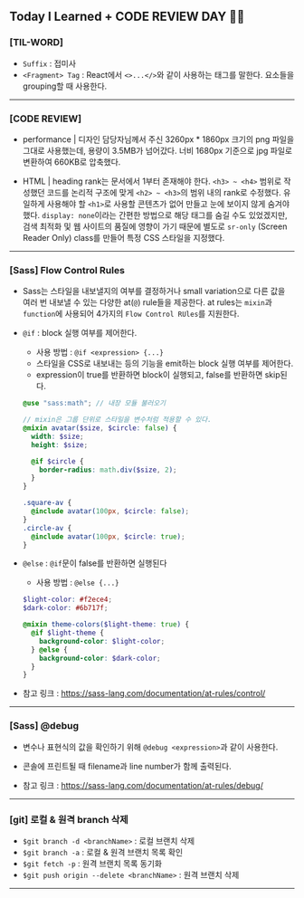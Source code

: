 ## Today I Learned + CODE REVIEW DAY 👩‍💻

### [TIL-WORD]

- `Suffix` : 접미사
- `<Fragment> Tag` : React에서 `<>...</>`와 같이 사용하는 태그를 말한다. 요소들을 grouping할 때 사용한다.

---

### [CODE REVIEW]

- performance | 디자인 담당자님께서 주신 3260px \* 1860px 크기의 png 파일을 그대로 사용했는데, 용량이 3.5MB가 넘어갔다. 너비 1680px 기준으로 jpg 파일로 변환하여 660KB로 압축했다.

- HTML | heading rank는 문서에서 1부터 존재해야 한다. `<h3> ~ <h4>` 범위로 작성했던 코드를 논리적 구조에 맞게 `<h2> ~ <h3>`의 범위 내의 rank로 수정했다. 유일하게 사용해야 할 `<h1>`로 사용할 콘텐츠가 없어 만들고 눈에 보이지 않게 숨겨야 했다. `display: none`이라는 간편한 방법으로 해당 태그를 숨길 수도 있었겠지만, 검색 최적화 및 웹 사이트의 품질에 영향이 가기 때문에 별도로 `sr-only` (Screen Reader Only) class를 만들어 특정 CSS 스타일을 지정했다.

---

### [Sass] Flow Control Rules

- Sass는 스타일을 내보낼지의 여부를 결정하거나 small variation으로 다른 값을 여러 번 내보낼 수 있는 다양한 at(`@`) rule들을 제공한다. at rules는 `mixin`과 `function`에 사용되어 4가지의 `Flow Control RUles`를 지원한다.
- `@if` : block 실행 여부를 제어한다.

  - 사용 방법 : `@if <expression> {...}`
  - 스타일을 CSS로 내보내는 등의 기능을 emit하는 block 실행 여부를 제어한다.
  - expression이 true를 반환하면 block이 실행되고, false를 반환하면 skip된다.

  ```scss
  @use "sass:math"; // 내장 모듈 불러오기

  // mixin은 그룹 단위로 스타일을 변수처럼 적용할 수 있다.
  @mixin avatar($size, $circle: false) {
    width: $size;
    height: $size;

    @if $circle {
      border-radius: math.div($size, 2);
    }
  }

  .square-av {
    @include avatar(100px, $circle: false);
  }
  .circle-av {
    @include avatar(100px, $circle: true);
  }
  ```

- `@else` : `@if`문이 false를 반환하면 실행된다

  - 사용 방법 : `@else {...}`

  ```scss
  $light-color: #f2ece4;
  $dark-color: #6b717f;

  @mixin theme-colors($light-theme: true) {
    @if $light-theme {
      background-color: $light-color;
    } @else {
      background-color: $dark-color;
    }
  }
  ```

- 참고 링크 : https://sass-lang.com/documentation/at-rules/control/

---

### [Sass] @debug

- 변수나 표현식의 값을 확인하기 위해 `@debug <expression>`과 같이 사용한다.
- 콘솔에 프린트될 때 filename과 line number가 함께 출력된다.

- 참고 링크 : https://sass-lang.com/documentation/at-rules/debug/

---

### [git] 로컬 & 원격 branch 삭제

- `$git branch -d <branchName>` : 로컬 브랜치 삭제
- `$git branch -a` : 로컬 & 원격 브랜치 목록 확인
- `$git fetch -p` : 원격 브랜치 목록 동기화
- `$git push origin --delete <branchName>` : 원격 브랜치 삭제

---
